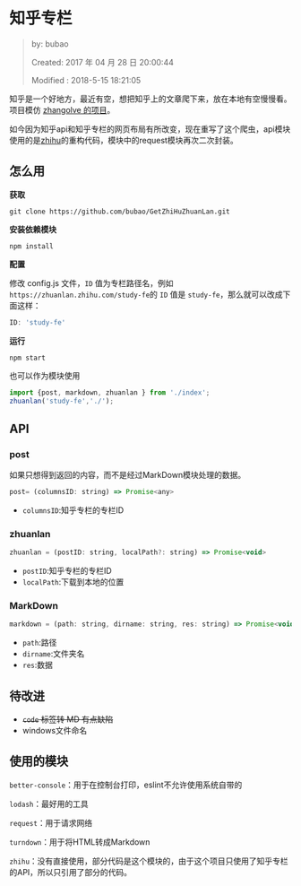 # 知乎专栏

> by: bubao
>
> Created: 2017 年 04 月 28 日 20:00:44
>
> Modified : 2018-5-15 18:21:05

知乎是一个好地方，最近有空，想把知乎上的文章爬下来，放在本地有空慢慢看。项目模仿 [zhangolve 的项目](https://github.com/zhangolve/zhihu-answer-convert-to-md-by-node)。

如今因为知乎api和知乎专栏的网页布局有所改变，现在重写了这个爬虫，api模块使用的是[zhihu](https://www.npmjs.com/package/zhihu)的重构代码，模块中的request模块再次二次封装。

## 怎么用

**获取**

```shell
git clone https://github.com/bubao/GetZhiHuZhuanLan.git
```

**安装依赖模块**

```shell
npm install
```

**配置**

修改 config.js 文件，`ID` 值为专栏路径名，例如`https://zhuanlan.zhihu.com/study-fe`的 `ID` 值是 `study-fe`，那么就可以改成下面这样：

```js
ID: 'study-fe'
```

**运行**

```shell
npm start
```

也可以作为模块使用

```js
import {post, markdown, zhuanlan } from './index';
zhuanlan('study-fe','./');
```

## API

### post

如果只想得到返回的内容，而不是经过MarkDown模块处理的数据。

```js
post= (columnsID: string) => Promise<any>
```

- `columnsID`:知乎专栏的专栏ID

### zhuanlan

```js
zhuanlan = (postID: string, localPath?: string) => Promise<void>
```

- `postID`:知乎专栏的专栏ID
- `localPath`:下载到本地的位置

### MarkDown

```js
markdown = (path: string, dirname: string, res: string) => Promise<void>
```

- `path`:路径
- `dirname`:文件夹名
- `res`:数据

## 待改进

- ~~`code` 标签转 MD 有点缺陷~~
- windows文件命名

## 使用的模块

`better-console`：用于在控制台打印，eslint不允许使用系统自带的

`lodash`：最好用的工具

`request`：用于请求网络

`turndown`：用于将HTML转成Markdown

`zhihu`：没有直接使用，部分代码是这个模块的，由于这个项目只使用了知乎专栏的API，所以只引用了部分的代码。